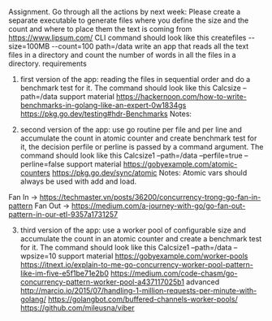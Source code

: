 Assignment. 
Go through all the actions by next week:
 Please create a separate executable to generate files where you define the size and the count and where to place them the text is coming from https://www.lipsum.com/
CLI command should look like this 
createfiles --size=100MB --count=100 path=/data
write an app that reads all the text files in a directory and count the number of words in all the files in a directory.
requirements

1. first version of the app: reading the files in sequential order and do a benchmark test for it. 
The command should look like this
Calcsize –path=/data
support material
https://hackernoon.com/how-to-write-benchmarks-in-golang-like-an-expert-0w1834gs
https://pkg.go.dev/testing#hdr-Benchmarks
Notes:




2. second version of the app: use go routine per file and per line and accumulate the count in atomic counter and create benchmark test for it, the decision perfile or perline is passed by a command argument. 
The command should look like this
Calcsize1 –path=/data –perfile=true –perline=false
support material
https://gobyexample.com/atomic-counters
https://pkg.go.dev/sync/atomic
Notes:
Atomic vars should always be used with add and load. 


Fan In -> https://techmaster.vn/posts/36200/concurrency-trong-go-fan-in-pattern
Fan Out -> https://medium.com/a-journey-with-go/go-fan-out-pattern-in-our-etl-9357a1731257

3. third version of the app: use a worker pool of configurable size and accumulate the count in an atomic counter and create a benchmark test for it.
The command should look like this
Calcsize1 –path=/data –wpsize=10
support material
https://gobyexample.com/worker-pools 
https://itnext.io/explain-to-me-go-concurrency-worker-pool-pattern-like-im-five-e5f1be71e2b0
https://medium.com/code-chasm/go-concurrency-pattern-worker-pool-a437117025b1
advanced http://marcio.io/2015/07/handling-1-million-requests-per-minute-with-golang/
https://golangbot.com/buffered-channels-worker-pools/
https://github.com/mileusna/viber




